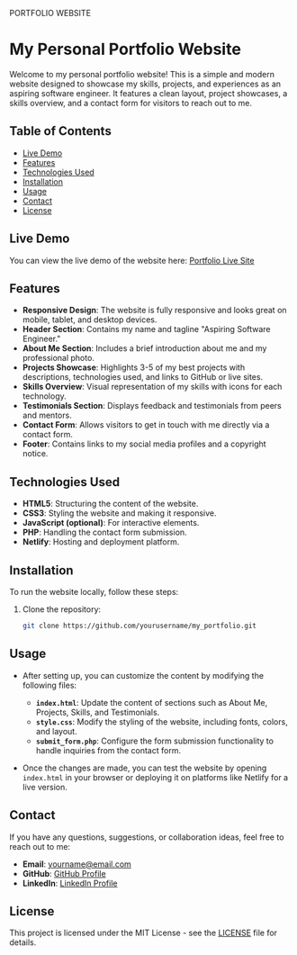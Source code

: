 PORTFOLIO WEBSITE


# My Personal Portfolio Website

Welcome to my personal portfolio website! This is a simple and modern website designed to showcase my skills, projects, and experiences as an aspiring software engineer. It features a clean layout, project showcases, a skills overview, and a contact form for visitors to reach out to me.

## Table of Contents
- [Live Demo](#live-demo)
- [Features](#features)
- [Technologies Used](#technologies-used)
- [Installation](#installation)
- [Usage](#usage)
- [Contact](#contact)
- [License](#license)

## Live Demo
You can view the live demo of the website here: [Portfolio Live Site](https://your-portfolio-url.netlify.app)

## Features
- **Responsive Design**: The website is fully responsive and looks great on mobile, tablet, and desktop devices.
- **Header Section**: Contains my name and tagline "Aspiring Software Engineer."
- **About Me Section**: Includes a brief introduction about me and my professional photo.
- **Projects Showcase**: Highlights 3-5 of my best projects with descriptions, technologies used, and links to GitHub or live sites.
- **Skills Overview**: Visual representation of my skills with icons for each technology.
- **Testimonials Section**: Displays feedback and testimonials from peers and mentors.
- **Contact Form**: Allows visitors to get in touch with me directly via a contact form.
- **Footer**: Contains links to my social media profiles and a copyright notice.

## Technologies Used
- **HTML5**: Structuring the content of the website.
- **CSS3**: Styling the website and making it responsive.
- **JavaScript (optional)**: For interactive elements.
- **PHP**: Handling the contact form submission.
- **Netlify**: Hosting and deployment platform.

## Installation
To run the website locally, follow these steps:

1. Clone the repository:
   ```bash
   git clone https://github.com/yourusername/my_portfolio.git

## Usage
- After setting up, you can customize the content by modifying the following files:
  - **`index.html`**: Update the content of sections such as About Me, Projects, Skills, and Testimonials.
  - **`style.css`**: Modify the styling of the website, including fonts, colors, and layout.
  - **`submit_form.php`**: Configure the form submission functionality to handle inquiries from the contact form.

- Once the changes are made, you can test the website by opening `index.html` in your browser or deploying it on platforms like Netlify for a live version.

## Contact
If you have any questions, suggestions, or collaboration ideas, feel free to reach out to me:

- **Email**: yourname@email.com
- **GitHub**: [GitHub Profile](https://github.com/yourusername)
- **LinkedIn**: [LinkedIn Profile](https://www.linkedin.com/in/yourusername)

## License
This project is licensed under the MIT License - see the [LICENSE](LICENSE) file for details.
